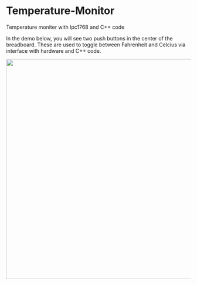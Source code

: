 # Temperature-Monitor

Temperature moniter with lpc1768 and C++ code

In the demo below, you will see two push buttons in the center of the breadboard. These are used to toggle between Fahrenheit and Celcius via interface with hardware and C++ code.

<img src="ezgif.com-optimize.gif" width=600><br>
